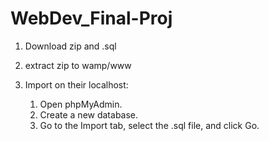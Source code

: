 # WebDev_Final-Proj


1. Download zip and .sql

2. extract zip to wamp/www

3. Import on their localhost:
      1. Open phpMyAdmin.
      2. Create a new database.
      3. Go to the Import tab, select the .sql file, and click Go.
